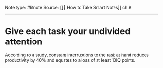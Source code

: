 Note type: #litnote
Source: [[📖 How to Take Smart Notes]] ch.9

---
# Give each task your undivided attention
According to a study, constant interruptions to the task at hand reduces productivity by 40% and equates to a loss of at least 10IQ points.